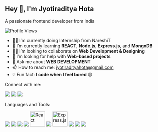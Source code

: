 


<h2>Hey 👋, I'm Jyotiraditya Hota </h2>
<p> A passionate frontend developer from India </p>

 ![Profile Views](https://komarev.com/ghpvc/?username=Jyotiraditya-17&color=blue)


- 🧑‍💻 I’m currently doing Internship from NareshiT
- 🌱 I’m currently learning **REACT**, **Node.js**, **Express.js**, and **MongoDB**
- 👨‍💼 I’m looking to collaborate on **Web Development & Designing**
- 🤝 I’m looking for help with **Web-based projects**
- 💬 Ask me about **WEB DEVELOPMENT**
- 📫 How to reach me: jyotiradityahota@gmail.com
- 💡 Fun fact: **I code when I feel bored** 😄

Connect with me:

<p align="left">
<a href="https://www.linkedin.com/in/jyotiraditya-hota-2012a9266/" target="_blank"><img src="https://img.icons8.com/color/48/000000/linkedin.png"/></a>
  <a href="https://www.instagram.com/iam_ronak_1817" target="_blank"><img src="https://img.icons8.com/color/48/000000/instagram-new--v1.png"/></a>
  <a href="https://github.com/Jyotiraditya-17" target="_blank"><img src="https://img.icons8.com/ios-glyphs/48/000000/github.png"/></a>
</p>

Languages and Tools:

<p>
<img src="https://img.icons8.com/color/48/000000/html-5--v1.png"/>
  <img src="https://img.icons8.com/color/48/000000/css3.png"/>
  <img src="https://img.icons8.com/color/48/000000/javascript--v1.png"/>
  <img src="https://img.icons8.com/color/48/000000/bootstrap.png"/>
  <img src="https://upload.wikimedia.org/wikipedia/commons/a/a7/React-icon.svg" alt="React" width="48" height="48"/>
  <img src="https://img.icons8.com/color/48/000000/nodejs.png"/>
  <img src="https://upload.wikimedia.org/wikipedia/commons/6/64/Expressjs.png" alt="Express.js" width="48" height="48"/>
  <img src="https://img.icons8.com/color/48/000000/mongodb.png"/>
  <img src="https://img.icons8.com/color/48/000000/mysql-logo.png"/>
  <img src="https://img.icons8.com/color/48/000000/tailwind_css.png"/>
</p>







<!---
Jyotiraditya-17/Jyotiraditya-17 is a ✨ special ✨ repository because its `README.md` (this file) appears on your GitHub profile.
You can click the Preview link to take a look at your changes.
--->
